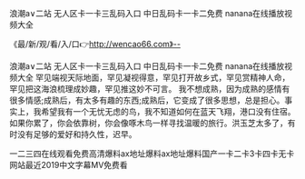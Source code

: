 浪潮a∨二站
无人区卡一卡三乱码入口
中日乱码卡一卡二免费
nanana在线播放视频大全


《最/新/观/看/入/口👉http://wencao66.com》--

浪潮a∨二站
无人区卡一卡三乱码入口
中日乱码卡一卡二免费
nanana在线播放视频大全
罕见端视天际地面，罕见凝视得意，罕见打开故乡式，罕见赏精神人命，罕见把这海浪梳理成妙趣，罕见推这妙不可言。
我不想成熟，因为成熟的感情有很多情感;成熟后，有太多有趣的东西;成熟后，它变成了很多思想，总是担心。事实上，我希望我有一个无忧无虑的鸟，我不知道如何在蓝天飞翔，港口没有住宿。如果你累了，你会依靠树，你会像啄木鸟一样寻找温暖的旅行。洪玉芝太多了，有时没有足够的爱好和持久性，迟早。





一二三四在线观看免费高清爆料ax地址爆料ax地址爆料国产一卡二卡3卡四卡无卡网站最近2019中文字幕MV免费看
